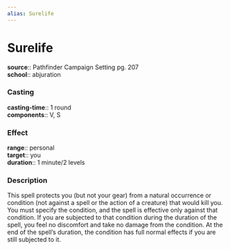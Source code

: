 ```yaml
---
alias: Surelife
---
```


# Surelife 

**source**:: Pathfinder Campaign Setting pg. 207  
**school**:: abjuration

### Casting 

**casting-time**:: 1 round  
**components**:: V, S

### Effect 

**range**:: personal  
**target**:: you  
**duration**:: 1 minute/2 levels

### Description 

This spell protects you (but not your gear) from a natural occurrence or condition (not against a spell or the action of a creature) that would kill you. You must specify the condition, and the spell is effective only against that condition. If you are subjected to that condition during the duration of the spell, you feel no discomfort and take no damage from the condition. At the end of the spell’s duration, the condition has full normal effects if you are still subjected to it.
